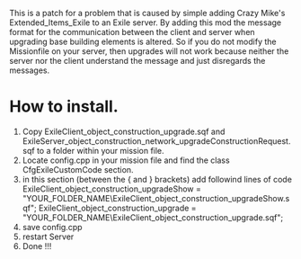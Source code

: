 

This is a patch for a problem that is caused by simple adding Crazy Mike's Extended_Items_Exile to an Exile server. 
By adding this mod the message format for the communication between the client and server when upgrading base building elements is altered. 
So if you do not modify the Missionfile on your server, then upgrades will not work because neither the server nor the client understand the message and just disregards the messages.

# How to install.

1. Copy ExileClient_object_construction_upgrade.sqf and ExileServer_object_construction_network_upgradeConstructionRequest.sqf
to a folder within your mission file.
2. Locate config.cpp in your mission file and find the class CfgExileCustomCode section.
3. in this section (between the { and } brackets) add followind lines of code
ExileClient_object_construction_upgradeShow = "YOUR_FOLDER_NAME\ExileClient_object_construction_upgradeShow.sqf";
ExileClient_object_construction_upgrade = "YOUR_FOLDER_NAME\ExileClient_object_construction_upgrade.sqf";
4. save config.cpp
5. restart Server
6. Done !!!


